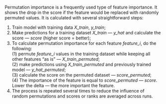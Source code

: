 Permutation importance is a frequently used type of feature importance. It shows the drop in the score if the feature would be replaced with randomly permuted values. It is calculated with several straightforward steps:

1.  Train model with training data _X_train_, _y_train_;
2.  Make predictions for a training dataset _X_train_ — _y_hat_ and calculate the score — _score_ (higher score = better);
3.  To calculate permutation importance for each feature _feature_i_, do the following:  
    (1) permute _feature_i_ values in the training dataset while keeping all other features “as is” — _X_train_permuted_;  
    (2) make predictions using _X_train_permuted_ and previously trained model — _y_hat_permuted_;  
    (3) calculate the score on the permuted dataset — _score_permuted_;  
    (4) The importance of the feature is equal to _score_permuted — score_. Lower the delta — the more important the feature.
4.  The process is repeated several times to reduce the influence of random permutations and scores or ranks are averaged across runs.